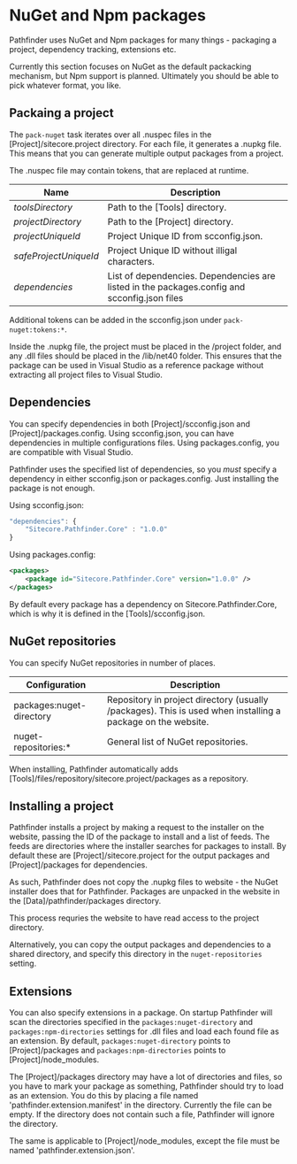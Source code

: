 # NuGet and Npm packages

Pathfinder uses NuGet and Npm packages for many things - packaging a project, dependency tracking, 
extensions etc.

Currently this section focuses on NuGet as the default packacking mechanism, but Npm support is planned.
Ultimately you should be able to pick whatever format, you like.

## Packaing a project
The `pack-nuget` task iterates over all .nuspec files in the [Project]/sitecore.project directory. For each
file, it generates a .nupkg file. This means that you can generate multiple output packages from a project.

The .nuspec file may contain tokens, that are replaced at runtime.

|Name|Description| 
|----|-----------| 
|$toolsDirectory$|Path to the [Tools] directory. | 
|$projectDirectory$|Path to the [Project] directory. | 
|$projectUniqueId$|Project Unique ID from scconfig.json. | 
|$safeProjectUniqueId$|Project Unique ID without illigal characters. | 
|$dependencies$|List of dependencies. Dependencies are listed in the packages.config and scconfig.json files| 

Additional tokens can be added in the scconfig.json under `pack-nuget:tokens:*`.

Inside the .nupkg file, the project must be placed in the /project folder, and any .dll files should be placed 
in the /lib/net40 folder. This ensures that the package can be used in Visual Studio as a reference package
without extracting all project files to Visual Studio.

## Dependencies
You can specify dependencies in both [Project]/scconfig.json and [Project]/packages.config.
Using scconfig.json, you can have dependencies in multiple configurations files. Using packages.config,
you are compatible with Visual Studio.

Pathfinder uses the specified list of dependencies, so you *must* specify a dependency in either
scconfig.json or packages.config. Just installing the package is not enough.

Using scconfig.json:
```js
"dependencies": {
    "Sitecore.Pathfinder.Core" : "1.0.0"
}
```

Using packages.config:
```xml
<packages>
    <package id="Sitecore.Pathfinder.Core" version="1.0.0" />
</packages>
```

By default every package has a dependency on Sitecore.Pathfinder.Core, which is why it is defined in the
[Tools]/scconfig.json.

## NuGet repositories

You can specify NuGet repositories in number of places.

| Configuration            | Description | 
| ------------------------ | ----------- | 
| packages:nuget-directory | Repository in project directory (usually /packages). This is used when installing a package on the website. | 
| nuget-repositories:*     | General list of NuGet repositories. | 

When installing, Pathfinder automatically adds [Tools]/files/repository/sitecore.project/packages as a repository.

## Installing a project

Pathfinder installs a project by making a request to the installer on the website, passing
the ID of the package to install and a list of feeds. The feeds are directories where the installer searches
for packages to install. By default these are [Project]/sitecore.project for the output packages and
[Project]/packages for dependencies.

As such, Pathfinder does not copy the .nupkg files to website - the NuGet installer does that for Pathfinder.
Packages are unpacked in the website in the [Data]/pathfinder/packages directory.

This process requries the website to have read access to the project directory.

Alternatively, you can copy the output packages and dependencies to a shared directory, and specify this 
directory in the `nuget-repositories` setting.

## Extensions

You can also specify extensions in a package. On startup Pathfinder will scan the directories specified 
in the `packages:nuget-directory` and `packages:npm-directories` settings for .dll files and load
each found file as an extension. By default, `packages:nuget-directory` points to [Project]/packages
and `packages:npm-directories` points to [Project]/node_modules.

The [Project]/packages directory may have a lot of directories and files, so you have to mark your
package as something, Pathfinder should try to load as an extension. You do this by placing a file named
'pathfinder.extension.manifest' in the directory. Currently the file can be empty. If the directory does 
not contain such a file, Pathfinder will ignore the directory.

The same is applicable to [Project]/node_modules, except the file must be named 'pathfinder.extension.json'.

